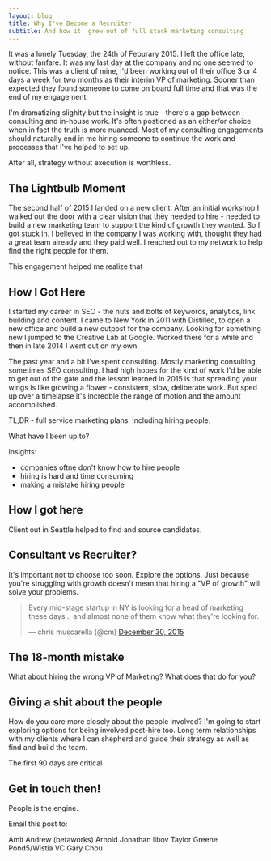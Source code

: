 ```yaml
---
layout: blog
title: Why I've Become a Recruiter
subtitle: And how it  grew out of full stack marketing consulting
---
```


It was a lonely Tuesday, the 24th of Feburary 2015. I left the office late, without fanfare. It was my last day at the company and no one seemed to notice. This was a client of mine, I'd been working out of their office 3 or 4 days a week for two months as their interim VP of marketing. Sooner than expected they found someone to come on board full time and that was the end of my engagement.

I'm dramatizing slighlty but the insight is true - there's a gap between consulting and in-house work. It's often postioned as an either/or choice when in fact the truth is more nuanced. Most of my consulting engagements should naturally end in me hiring someone to continue the work and processes that I've helped to set up.

After all, strategy without execution is worthless.

## The Lightbulb Moment

The second half of 2015 I landed on a new client. After an initial workshop I walked out the door with a clear vision that they needed to hire -  needed to build a new marketing team to support the kind of growth they wanted. So I got stuck in. I believed in the company I was working with, thought they had a great team already and they paid well. I reached out to my network to help find the right people for them.

This engagement helped me realize that 

## How I Got Here

I started my career in SEO - the nuts and bolts of keywords, analytics, link building and content. I came to New York in 2011 with Distilled, to open a new office and build a new outpost for the company. Looking for something new I jumped to the Creative Lab at Google. Worked there for a while and then in late 2014 I went out on my own.

The past year and a bit I've spent consulting. Mostly marketing consulting, sometimes SEO consulting. I had high hopes for the kind of work I'd be able to get out of the gate and the lesson learned in 2015 is that spreading your wings is like growing a flower - consistent, slow, deliberate work. But sped up over a timelapse it's incredble the range of motion and the amount accomplished.
 

TL;DR - full service marketing plans. Including hiring people.

What have I been up to?

Insights:
- companies oftne don't know how to hire people
- hiring is hard and time consuming
- making a mistake hiring people 
 
## How I got here

Client out in Seattle helped to find and source candidates.

## Consultant vs Recruiter?

It's important not to choose too soon. Explore the options. Just because you're struggling with growth doesn't mean that hiring a "VP of growth" will solve your problems.

<blockquote class="twitter-tweet" lang="en"><p lang="en" dir="ltr">Every mid-stage startup in NY is looking for a head of marketing these days... and almost none of them know what they&#39;re looking for.</p>&mdash; chris muscarella (@cm) <a href="https://twitter.com/cm/status/682215063017623552">December 30, 2015</a></blockquote>
<script async src="//platform.twitter.com/widgets.js" charset="utf-8"></script>

## The 18-month mistake

What about hiring the wrong VP of Marketing? What does that do for you?

## Giving a shit about the people

How do you care more closely about the people involved?
I'm going to start exploring options for being involved post-hire too. Long term relationships with my clients where I can shepherd and guide their strategy as well as find and build the team.

The first 90 days are critical 

## Get in touch then!

People is the engine.




Email this post to:

Amit
Andrew (betaworks)
Arnold
Jonathan libov
Taylor Greene
Pond5/Wistia VC
Gary Chou

